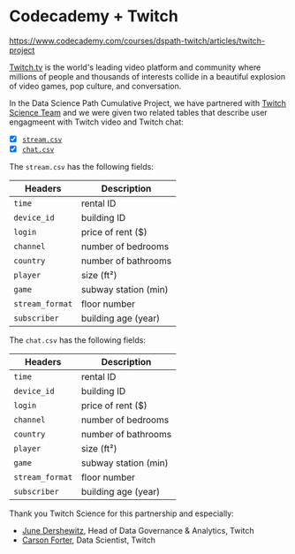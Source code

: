 # Codecademy + Twitch

https://www.codecademy.com/courses/dspath-twitch/articles/twitch-project

[Twitch.tv](www.twitch.tv) is the world's leading video platform and community where millions of people and thousands of interests collide in a beautiful explosion of video games, pop culture, and conversation.

In the Data Science Path Cumulative Project, we have partnered with [Twitch Science Team](https://science.twitch.tv/) and we were given two related tables that describe user engagmeent with Twitch video and Twitch chat:

- [x] [`stream.csv`](stream.csv)  
- [x] [`chat.csv`](chat.csv)  

The `stream.csv` has the following fields:

Headers | Description |
--- | --- |
`time` | rental ID
`device_id` | building ID
`login` | price of rent ($)
`channel` | number of bedrooms
`country` | number of bathrooms
`player` | size (ft²)
`game` | subway station (min)
`stream_format` | floor number
`subscriber` | building age (year)

The `chat.csv` has the following fields:

Headers | Description |
--- | --- |
`time` | rental ID
`device_id` | building ID
`login` | price of rent ($)
`channel` | number of bedrooms
`country` | number of bathrooms
`player` | size (ft²)
`game` | subway station (min)
`stream_format` | floor number
`subscriber` | building age (year)

Thank you Twitch Science for this partnership and especially:

- [June Dershewitz](https://twitter.com/jdersh), Head of Data Governance & Analytics, Twitch
- [Carson Forter](https://twitter.com/carsonforter), Data Scientist, Twitch
